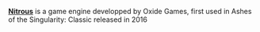[**Nitrous**](https://www.oxidegames.com/nitrous/) is a game engine developped by Oxide Games, first used in Ashes of the Singularity: Classic released in 2016
